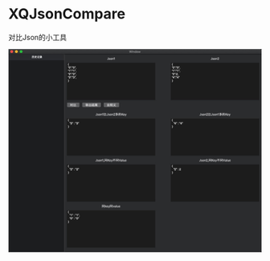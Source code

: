 # XQJsonCompare
对比Json的小工具

![示例图](https://github.com/SyKingW/XQJsonCompare/blob/master/Image/C293D8BF-37DD-403A-A8FC-9CF61942523B.png)
